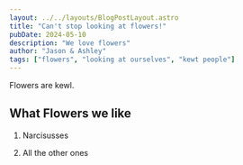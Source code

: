 ```yaml
---
layout: ../../layouts/BlogPostLayout.astro
title: "Can't stop looking at flowers!"
pubDate: 2024-05-10
description: "We love flowers"
author: "Jason & Ashley"
tags: ["flowers", "looking at ourselves", "kewt people"]
---
```


Flowers are kewl.

## What Flowers we like

1. Narcisusses

2. All the other ones
